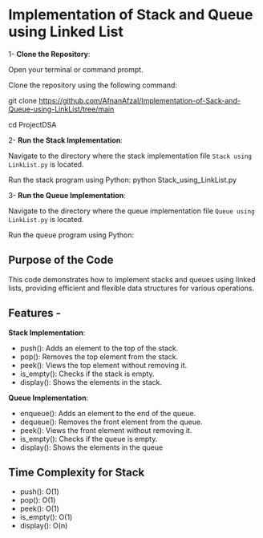 # Implementation of Stack and Queue using Linked List

1- **Clone the Repository**:

Open your terminal or command prompt.

Clone the repository using the following command:

git clone https://github.com/AfnanAfzal/Implementation-of-Sack-and-Queue-using-LinkList/tree/main

cd ProjectDSA

2- **Run the Stack Implementation**:

Navigate to the directory where the stack implementation file `Stack using LinkList.py` is located.

Run the stack program using Python:
python Stack_using_LinkList.py

3- **Run the Queue Implementation**:

Navigate to the directory where the queue implementation file `Queue using LinkList.py` is located.

Run the queue program using Python:

## Purpose of the Code

This code demonstrates how to implement stacks and queues using linked lists, providing efficient and flexible data structures for various operations.

## Features -
**Stack Implementation**:
- push(): Adds an element to the top of the stack.
- pop(): Removes the top element from the stack.
- peek(): Views the top element without removing it.
- is_empty(): Checks if the stack is empty.
- display(): Shows the elements in the stack.

**Queue Implementation**:
- enqueue(): Adds an element to the end of the queue.
- dequeue(): Removes the front element from the queue.
- peek(): Views the front element without removing it.
- is_empty(): Checks if the queue is empty.
- display(): Shows the elements in the queue

## Time Complexity for Stack
- push(): O(1)
- pop(): O(1)
- peek(): O(1)
- is_empty(): O(1)
- display(): O(n)
